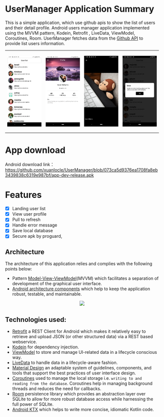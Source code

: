 # UserManager Application Summary
This is a simple application, which use github apis to show the list of users and their detail profile. 
Android users manager application implemented using the MVVM pattern, Kodein, Retrofit , LiveData, ViewModel, Coroutines, Room. UserManager fetches data from the [Github API](https://api.github.com/) to provide list users information. 

<table>
  <tr>
    <th>
      <p align="center"><a><img src="image/landing_user.png" width="300"></a></p>
    </th>
    <th>
      <p align="center"><a><img src="image/profile_user.png" width="300"></a></p>
    </th>
    <th>
      <p align="center"><a><img src="image/image_viewer.png" width="300"></a></p>
    </th>
    <th>
      <p align="center"><a><img src="image/error_handling.png" width="300"></a></p>
    </th>
  </tr>
</table>



# App download

Android download link：https://github.com/xuanlocle/UserManager/blob/073ca5d9376ea1708fa8eb3439838c6319e987bf/app-dev-release.apk

# Features

- [x] Landing user list
- [x] View user profile
- [x] Pull to refresh
- [x] Handle error message
- [x] Save local database
- [x] Secure apk by proguard, 

## Architecture
The architecture of this application relies and complies with the following points below:
* Pattern [Model-View-ViewModel](https://en.wikipedia.org/wiki/Model%E2%80%93view%E2%80%93viewmodel)(MVVM) which facilitates a separation of development of the graphical user interface.
* [Android architecture components](https://developer.android.com/topic/libraries/architecture/) which help to keep the application robust, testable, and maintainable.

<p align="center"><a><img src="https://raw.githubusercontent.com/mayokunthefirst/Instant-Weather/master/media/final-architecture.png" width="700"></a></p>

## Technologies used:

* [Retrofit](https://square.github.io/retrofit/) a REST Client for Android which makes it relatively easy to retrieve and upload JSON (or other structured data) via a REST based webservice.
* [Kodein](https://kodein.org/di/) for dependency injection.
* [ViewModel](https://developer.android.com/topic/libraries/architecture/viewmodel) to store and manage UI-related data in a lifecycle conscious way.
* [LiveData](https://developer.android.com/topic/libraries/architecture/livedata) to handle data in a lifecycle-aware fashion.
* [Material Design](https://material.io/develop/android/docs/getting-started/) an adaptable system of guidelines, components, and tools that support the best practices of user interface design.
* [Coroutines](https://kotlinlang.org/docs/reference/coroutines-overview.html) used to manage the local storage i.e. `writing to and reading from the database`. Coroutines help in managing background threads and reduces the need for callbacks.
* [Room](https://developer.android.com/topic/libraries/architecture/room) persistence library which provides an abstraction layer over SQLite to allow for more robust database access while harnessing the full power of SQLite.
* [Android KTX](https://developer.android.com/kotlin/ktx) which helps to write more concise, idiomatic Kotlin code.
